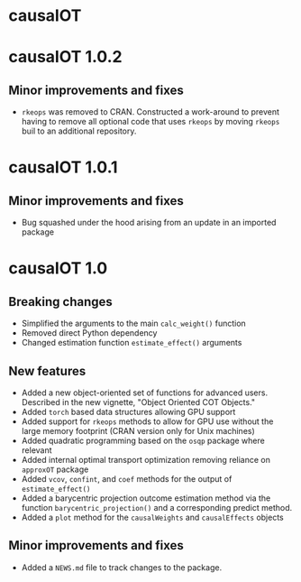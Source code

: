 # causalOT 

# causalOT 1.0.2

## Minor improvements and fixes
* `rkeops` was removed to CRAN. Constructed a work-around to prevent having to remove all optional code that uses `rkeops` by moving `rkeops` buil to an additional repository.


# causalOT 1.0.1

## Minor improvements and fixes
* Bug squashed under the hood arising from an update in an imported package

# causalOT 1.0

## Breaking changes
* Simplified the arguments to the main `calc_weight()` function
* Removed direct Python dependency
* Changed estimation function `estimate_effect()` arguments

## New features
* Added a new object-oriented set of functions for advanced users. Described in the new vignette, "Object Oriented COT Objects."
* Added `torch` based data structures allowing GPU support
* Added support for `rkeops` methods to allow for GPU use without the large memory footprint (CRAN version only for Unix machines)
* Added quadratic programming based on the `osqp` package where relevant
* Added internal optimal transport optimization removing reliance on `approxOT` package
* Added `vcov`, `confint`, and `coef` methods for the output of `estimate_effect()`
* Added a barycentric projection outcome estimation method via the function `barycentric_projection()` and a corresponding predict method.
* Added a `plot` method for the `causalWeights` and `causalEffects` objects

## Minor improvements and fixes
* Added a `NEWS.md` file to track changes to the package.
